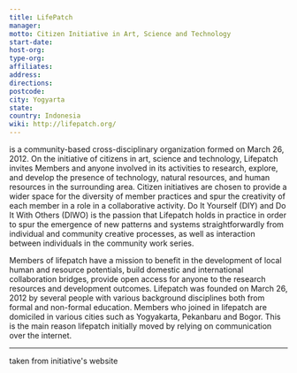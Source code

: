 ```yaml
---
title: LifePatch
manager: 
motto: Citizen Initiative in Art, Science and Technology
start-date: 
host-org: 
type-org: 
affiliates: 
address: 
directions: 
postcode: 
city: Yogyarta
state: 
country: Indonesia
wiki: http://lifepatch.org/
---
```


is a community-based cross-disciplinary organization formed on March 26, 2012. On the initiative of citizens in art, science and technology, Lifepatch invites Members and anyone involved in its activities to research, explore, and develop the presence of technology, natural resources, and human resources in the surrounding area. Citizen initiatives are chosen to provide a wider space for the diversity of member practices and spur the creativity of each member in a role in a collaborative activity. Do It Yourself (DIY) and Do It With Others (DIWO) is the passion that Lifepatch holds in practice in order to spur the emergence of new patterns and systems straightforwardly from individual and community creative processes, as well as interaction between individuals in the community work series.

Members of lifepatch have a mission to benefit in the development of local human and resource potentials, build domestic and international collaboration bridges, provide open access for anyone to the research resources and development outcomes. Lifepatch was founded on March 26, 2012 by several people with various background disciplines both from formal and non-formal education. Members who joined in lifepatch are domiciled in various cities such as Yogyakarta, Pekanbaru and Bogor. This is the main reason lifepatch initially moved by relying on communication over the internet.

---
taken from initiative's website

